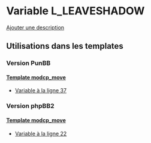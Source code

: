 # Variable L_LEAVESHADOW
[Ajouter une description](https://fa-tvars.appspot.com/var/L_LEAVESHADOW)

## Utilisations dans les templates

### Version PunBB

#### [Template modcp_move](punbb/modcp_move.md#readme)
* [Variable &agrave; la ligne 37](../punbb/modcp_move.tpl#L37)

### Version phpBB2

#### [Template modcp_move](subsilver/modcp_move.md#readme)
* [Variable &agrave; la ligne 22](../subsilver/modcp_move.tpl#L22)